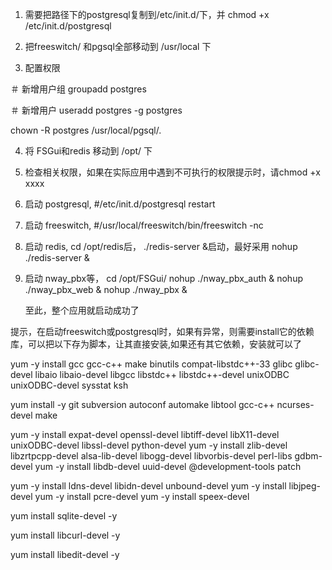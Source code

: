 1. 需要把路径下的postgresql复制到/etc/init.d/下，并 chmod +x /etc/init.d/postgresql

2. 把freeswitch/ 和pgsql全部移动到 /usr/local 下

3. 配置权限

＃ 新增用户组
groupadd postgres

＃ 新增用户
useradd postgres -g postgres

chown -R postgres /usr/local/pgsql/.

4. 将 FSGui和redis 移动到 /opt/  下

5. 检查相关权限，如果在实际应用中遇到不可执行的权限提示时，请chmod +x xxxx

6. 启动 postgresql,    #/etc/init.d/postgresql restart

7. 启动 freeswitch,    #/usr/local/freeswitch/bin/freeswitch -nc

8. 启动 redis,      cd /opt/redis后， ./redis-server &启动，最好采用 nohup ./redis-server &

9. 启动 nway_pbx等，  cd /opt/FSGui/
   nohup ./nway_pbx_auth &
   nohup ./nway_pbx_web &
   nohup ./nway_pbx &
   
   至此，整个应用就启动成功了
   
提示，在启动freeswitch或postgresql时，如果有异常，则需要install它的依赖库，可以把以下存为脚本，让其直接安装,如果还有其它依赖，安装就可以了

 yum -y install  gcc gcc-c++ make binutils compat-libstdc++-33 glibc glibc-devel libaio libaio-devel libgcc libstdc++ libstdc++-devel unixODBC unixODBC-devel sysstat ksh
 
yum install -y git subversion autoconf automake libtool gcc-c++ ncurses-devel make

yum -y install expat-devel openssl-devel libtiff-devel libX11-devel unixODBC-devel libssl-devel python-devel 
yum -y install zlib-devel libzrtpcpp-devel alsa-lib-devel libogg-devel libvorbis-devel perl-libs gdbm-devel 
yum -y install libdb-devel uuid-devel @development-tools  patch

yum -y install ldns-devel libidn-devel unbound-devel
yum -y install libjpeg-devel
yum -y install pcre-devel
yum -y install speex-devel

  yum install sqlite-devel -y
 
  yum install libcurl-devel -y
 
  yum install libedit-devel -y

 
